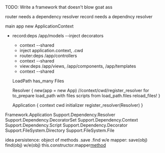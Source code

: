 TODO: Write a framework that doesn't blow goat ass

router needs a dependency resolver
record needs a dependncy resolver

main app
new ApplicationContext
- record:deps /app/models --inject decorators
  * context --shared
  * inject application.context, .cwd
  - router:deps /app/controllers
  * context --shared
  - view:deps /app/views, /app/components, /app/templates
  * context  --shared

  LoadPath
  has_many Files

  Resolver {
  new(app = new App) //context/cwd/register_resolver for to_prepare
    load_path with files
    scripts from load_path.files
    reload_files!
  }

  Application {
  context
  cwd
  initializer
  register_resolver(Resolver)
  }

Framework.Application
Support.Dependency.Resolver
Support.Dependency.DecoratorSet
Support.Dependency.Context
Support.Dependency.Script
Support.Dependency.Decorator
Support.FileSystem.Directory
Support.FileSystem.File

idea
persistence: object of methods .save .find w/e
mapper: save(obj) find(obj) w/e(obj)
this.constructor.mapper[method](obj)

